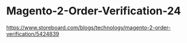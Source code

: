 # Magento-2-Order-Verification-24
https://www.storeboard.com/blogs/technology/magento-2-order-verification/5424839
